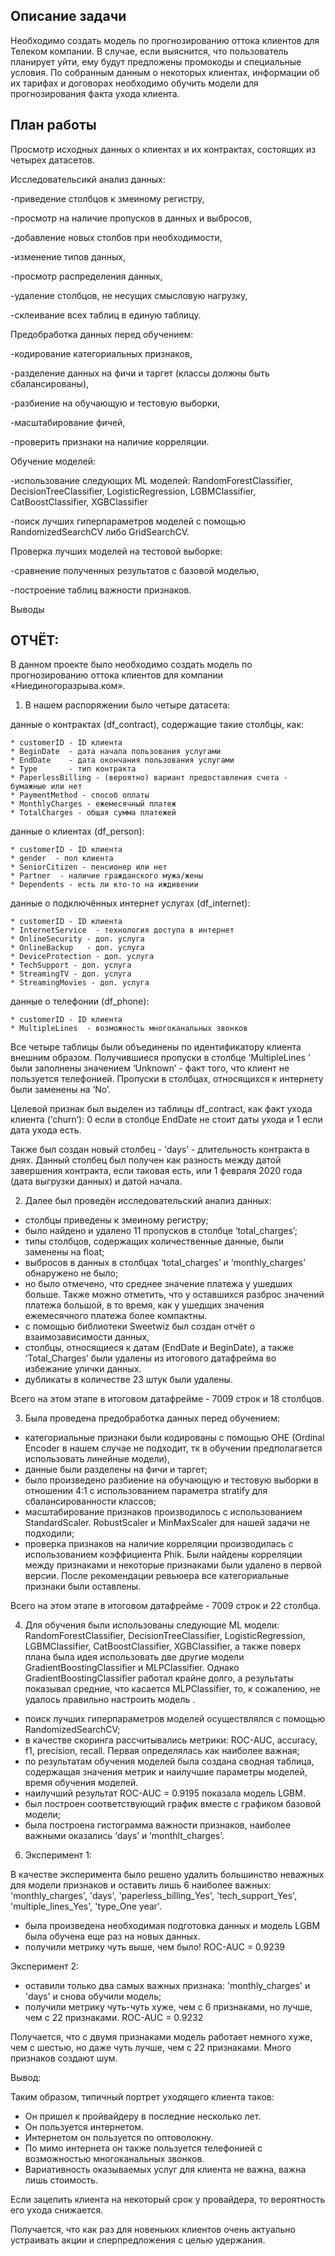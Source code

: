 ## Описание задачи

Необходимо создать модель по прогнозированию оттока клиентов для Телеком компании. 
В случае, если выяснится, что пользователь планирует уйти, ему будут предложены промокоды и специальные условия. 
По собранным данным о некоторых клиентах, информации об их тарифах и договорах необходимо обучить модели 
для прогнозирования факта ухода клиента.

## План работы

Просмотр исходных данных о клиентах и их контрактах, состоящих из четырех датасетов.

Исследовательсикй анализ данных:

-приведение столбцов к змеиному регистру,

-просмотр на наличие пропусков в данных и выбросов,

-добавление новых столбов при необходимости,

-изменение типов данных,

-просмотр распределения данных,

-удаление столбцов, не несущих смысловую нагрузку,

-склеивание всех таблиц в единую таблицу.

Предобработка данных перед обучением:

-кодирование категориальных признаков,

-разделение данных на фичи и таргет (классы должны быть сбалансированы),

-разбиение на обучающую и тестовую выборки,

-масштабирование фичей,

-проверить признаки на наличие корреляции.

Обучение моделей:

-использование следующих ML моделей: RandomForestClassifier, DecisionTreeClassifier, LogisticRegression, LGBMClassifier, CatBoostClassifier, XGBClassifier

-поиск лучших гиперпараметров моделей с помощью RandomizedSearchCV либо GridSearchCV.

Проверка лучших моделей на тестовой выборке:

-сравнение полученных результатов с базовой моделью,

-построение таблиц важности признаков.

Выводы


## ОТЧЁТ:
В данном проекте было необходимо создать модель по прогнозированию оттока клиентов для компании «Ниединогоразрыва.ком».

1. В нашем распоряжении было четыре датасета: 

данные о контрактах (df_contract), содержащие такие столбцы, как:

    * customerID - ID клиента
    * BeginDate  - дата начала пользования услугами
    * EndDate    - дата окончания пользования услугами 
    * Type       - тип контракта
    * PaperlessBilling - (вероятно) вариант предоставления счета - бумажные или нет
    * PaymentMethod - способ оплаты
    * MonthlyCharges - ежемесячный платеж
    * TotalCharges - общая сумма платежей
    
данные о клиентах (df_person):

    * customerID - ID клиента
    * gender  - пол клиента
    * SeniorCitizen - пенсионер или нет
    * Partner  - наличие гражданского мужа/жены
    * Dependents - есть ли кто-то на иждивении 
    
данные о подключённых интернет услугах (df_internet):

    * customerID - ID клиента
    * InternetService  - технология доступа в интернет
    * OnlineSecurity - доп. услуга 
    * OnlineBackup   - доп. услуга 
    * DeviceProtection - доп. услуга 
    * TechSupport - доп. услуга 
    * StreamingTV - доп. услуга 
    * StreamingMovies - доп. услуга 
    
данные о телефонии (df_phone):

    * customerID - ID клиента
    * MultipleLines  - возможность многоканальных звонков

Все четыре таблицы были объединены по идентификатору клиента внешним образом. Получившиеся пропуски в столбце ‘MultipleLines ’ были заполнены значением ‘Unknown’ - факт того, что клиент не пользуется телефонией. Пропуски в столбцах, относящихся к интернету были заменены на ‘No’.

Целевой признак был выделен из таблицы df_contract, как факт ухода клиента (‘churn’): 0 если в столбце EndDate не стоит даты ухода и 1 если дата ухода есть.

Также был создан новый столбец - ‘days’ - длительность контракта в днях. Данный столбец был получен как разность между датой завершения контракта, если таковая есть, или 1 февраля 2020 года (дата выгрузки данных) и датой начала. 

2. Далее был проведён исследовательский анализ данных:

- столбцы приведены к змеиному регистру;
- было найдено и удалено 11 пропусков в столбце ‘total_charges’;
- типы столбцов, содержащих количественные данные, были заменены на float;
- выбросов в данных в столбцах ‘total_charges’ и ‘monthly_charges’ обнаружено не было;
- но было отмечено, что среднее значение платежа у ушедших больше. Также можно отметить, что у оставшихся разброс значений платежа большой, в то время, как у ушедщих значения ежемесячного платежа более компактны. 
- с помощью библиотеки Sweetwiz был создан отчёт о взаимозависимости данных, 
-  cтолбцы, относящиеся к датам (EndDate и BeginDate), а также ‘Total_Charges’ были удалены из итогового датафрейма во избежание улички данных.
- дубликаты в количестве 23 штук были удалены.

Всего на этом этапе в итоговом датафрейме - 7009 строк и 18 столбцов. 

3. Была проведена предобработка данных перед обучением:

- категориальные признаки были кодированы с помощью OHE (Ordinal Encoder в нашем случае не подходит, тк в обучении предполагается использовать линейные модели),
- данные были разделены на фичи и таргет;
- было произведено разбиение на обучающую и тестовую выборки в отношении 4:1 с использованием параметра stratify для сбалансированности классов;
- масштабирование признаков производилось с использованием StandardScaler.  RobustScaler и MinMaxScaler для нашей задачи не подходили;
- проверка признаков на наличие корреляции производилась с использованием коэффициента Phik. Были найдены корреляции между признаками и некоторые признаками были удалено в первой версии. После рекомендации ревьюера все категориальные признаки были оставлены. 

Всего на этом этапе в итоговом датафрейме - 7009 строк и 22 столбца. 

4. Для обучения были использованы следующие ML модели: RandomForestClassifier, DecisionTreeClassifier, LogisticRegression, LGBMClassifier, CatBoostClassifier, XGBClassifier, а также поверх плана была идея использовать две другие модели  GradientBoostingClassifier и MLPClassifier. 
Однако GradientBoostingClassifier работал крайне долго, а результаты показывал средние, что касается MLPClassifier, то, к сожалению, не удалось правильно настроить модель .
- поиск лучших гиперпараметров моделей осуществлялся с помощью RandomizedSearchCV;
- в качестве скоринга рассчитывались метрики: ROC-AUC, accuracy, f1, precision, recall. Первая определялась как наиболее важная;
- по результатам обучения моделей была создана сводная таблица, содержащая значения  метрик и наилучшие параметры моделей, время обучения моделей. 
- наилучший результат  ROC-AUC = 0.9195 показала модель LGBM.
- был построен соответствующий график вместе с графиком базовой модели;
- была построена гистограмма важности признаков, наиболее важными оказались ‘days’ и ‘monthlt_charges’. 

6.  Эксперимент 1:

В качестве эксперимента было решено удалить большинство неважных для модели признаков и оставить лишь 6 наиболее важных: 'monthly_charges', 'days', 'paperless_billing_Yes', 'tech_support_Yes',  'multiple_lines_Yes', 'type_One year'. 

   - была произведена необходимая подготовка данных и модель LGBM была обучена еще раз на новых данных.
   - получили метрику чуть выше, чем было! ROC-AUC = 0.9239
   
Эксперимент 2: 

- оставили только два самых важных признака: 'monthly_charges' и 'days' и снова обучили модель;
- получили метрику чуть-чуть хуже, чем с 6 признаками, но лучше, чем с 22 признаками. ROC-AUC = 0.9232

Получается, что с двумя признаками модель работает немного хуже, чем с шестью, но даже чуть лучше, чем с 22 признаками. Много признаков создают шум. 

Вывод:

Таким образом, типичный портрет уходящего клиента таков: 

-  Он пришел к пройвайдеру в последние несколько лет.
-  Он пользуется интернетом. 
-  Интернетом он пользуется по оптоволокну.
-  По мимо интернета он также пользуется телефонией с возможностью многоканальных звонков. 
-  Вариативность оказываемых услуг для клиента не важна, важна лишь стоимость. 

Если зацепить клиента на некоторый срок у провайдера, то вероятность его ухода снижается. 

Получается, что как раз для новеньких клиентов очень актуально устраивать акции и сперпредложения с целью удержания. 
